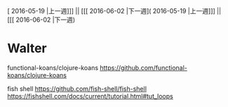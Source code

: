[ 2016-05-19 |上一週]]] || [[[ 2016-06-02 |下一週]( 2016-05-19 |上一週]]] || [[[ 2016-06-02 |下一週)



# Walter

functional-koans/clojure-koans
<https://github.com/functional-koans/clojure-koans>  

fish shell
<https://github.com/fish-shell/fish-shell>  
<https://fishshell.com/docs/current/tutorial.html#tut_loops>  